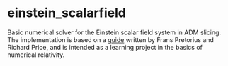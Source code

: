 # einstein_scalarfield
Basic numerical solver for the Einstein scalar field system in ADM slicing. The implementation is based on a [guide](https://fpretori.scholar.princeton.edu/sites/g/files/toruqf3006/files/documents/project_2.pdf) written by Frans Pretorius and Richard Price, and is intended as a learning project in the basics of numerical relativity. 

